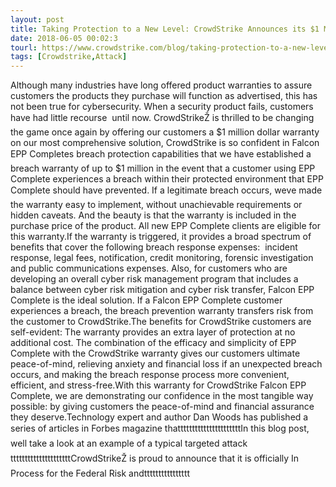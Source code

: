 ```yaml
---
layout: post
title: Taking Protection to a New Level: CrowdStrike Announces its $1 Million Breach Prevention Warranty
date: 2018-06-05 00:02:3
tourl: https://www.crowdstrike.com/blog/taking-protection-to-a-new-level-crowdstrike-announces-its-1-million-breach-prevention-warranty/
tags: [Crowdstrike,Attack]
---
```

Although many industries have long offered product warranties to assure customers the products they purchase will function as advertised, this has not been true for cybersecurity. When a security product fails, customers have had little recourse  until now. CrowdStrikeŽ is thrilled to be changing the game once again by offering our customers a $1 million dollar warranty on our most comprehensive solution, CrowdStrike is so confident in Falcon EPP Completes breach protection capabilities that we have established a breach warranty of up to $1 million in the event that a customer using EPP Complete experiences a breach within their protected environment that EPP Complete should have prevented. If a legitimate breach occurs, weve made the warranty easy to implement, without unachievable requirements or hidden caveats. And the beauty is that the warranty is included in the purchase price of the product. All new EPP Complete clients are eligible for this warranty.If the warranty is triggered, it provides a broad spectrum of benefits that cover the following breach response expenses:  incident response, legal fees, notification, credit monitoring, forensic investigation and public communications expenses. Also, for customers who are developing an overall cyber risk management program that includes a balance between cyber risk mitigation and cyber risk transfer, Falcon EPP Complete is the ideal solution. If a Falcon EPP Complete customer experiences a breach, the breach prevention warranty transfers risk from the customer to CrowdStrike.The benefits for CrowdStrike customers are self-evident: The warranty provides an extra layer of protection at no additional cost. The combination of the efficacy and simplicity of EPP Complete with the CrowdStrike warranty gives our customers ultimate peace-of-mind, relieving anxiety and financial loss if an unexpected breach occurs, and making the breach response process more convenient, efficient, and stress-free.With this warranty for CrowdStrike Falcon EPP Complete, we are demonstrating our confidence in the most tangible way possible: by giving customers the peace-of-mind and financial assurance they deserve.Technology expert and author Dan Woods has published a series of articles in Forbes magazine thattttttttttttttttttttttIn this blog post, well take a look at an example of a typical targeted attacktttttttttttttttttttttCrowdStrikeŽ is proud to announce that it is officially In Process for the Federal Risk andtttttttttttttttt